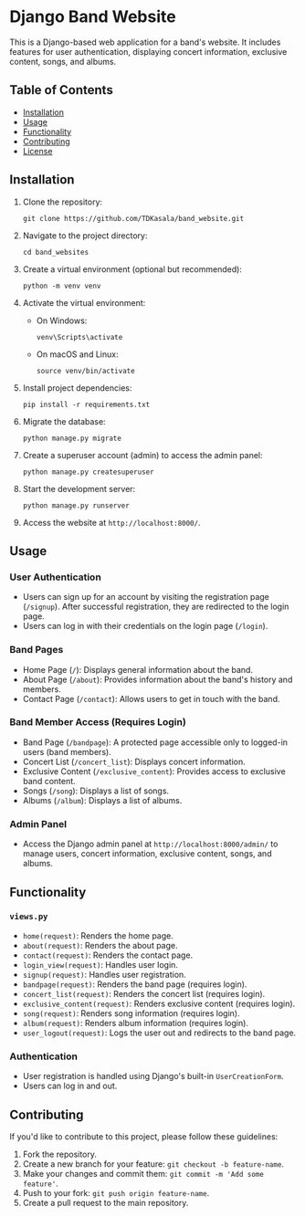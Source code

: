 # Django Band Website

This is a Django-based web application for a band's website. It includes features for user authentication, displaying concert information, exclusive content, songs, and albums.

## Table of Contents

- [Installation](#installation)
- [Usage](#usage)
- [Functionality](#functionality)
- [Contributing](#contributing)
- [License](#license)

## Installation

1. Clone the repository:

   ```shell
   git clone https://github.com/TDKasala/band_website.git
   ```

2. Navigate to the project directory:

   ```shell
   cd band_websites
   ```

3. Create a virtual environment (optional but recommended):

   ```shell
   python -m venv venv
   ```

4. Activate the virtual environment:

   - On Windows:

     ```shell
     venv\Scripts\activate
     ```

   - On macOS and Linux:

     ```shell
     source venv/bin/activate
     ```

5. Install project dependencies:

   ```shell
   pip install -r requirements.txt
   ```

6. Migrate the database:

   ```shell
   python manage.py migrate
   ```

7. Create a superuser account (admin) to access the admin panel:

   ```shell
   python manage.py createsuperuser
   ```

8. Start the development server:

   ```shell
   python manage.py runserver
   ```

9. Access the website at `http://localhost:8000/`.

## Usage

### User Authentication

- Users can sign up for an account by visiting the registration page (`/signup`). After successful registration, they are redirected to the login page.
- Users can log in with their credentials on the login page (`/login`).

### Band Pages

- Home Page (`/`): Displays general information about the band.
- About Page (`/about`): Provides information about the band's history and members.
- Contact Page (`/contact`): Allows users to get in touch with the band.

### Band Member Access (Requires Login)

- Band Page (`/bandpage`): A protected page accessible only to logged-in users (band members).
- Concert List (`/concert_list`): Displays concert information.
- Exclusive Content (`/exclusive_content`): Provides access to exclusive band content.
- Songs (`/song`): Displays a list of songs.
- Albums (`/album`): Displays a list of albums.

### Admin Panel

- Access the Django admin panel at `http://localhost:8000/admin/` to manage users, concert information, exclusive content, songs, and albums.

## Functionality

### `views.py`

- `home(request)`: Renders the home page.
- `about(request)`: Renders the about page.
- `contact(request)`: Renders the contact page.
- `login_view(request)`: Handles user login.
- `signup(request)`: Handles user registration.
- `bandpage(request)`: Renders the band page (requires login).
- `concert_list(request)`: Renders the concert list (requires login).
- `exclusive_content(request)`: Renders exclusive content (requires login).
- `song(request)`: Renders song information (requires login).
- `album(request)`: Renders album information (requires login).
- `user_logout(request)`: Logs the user out and redirects to the band page.

### Authentication

- User registration is handled using Django's built-in `UserCreationForm`.
- Users can log in and out.

## Contributing

If you'd like to contribute to this project, please follow these guidelines:

1. Fork the repository.
2. Create a new branch for your feature: `git checkout -b feature-name`.
3. Make your changes and commit them: `git commit -m 'Add some feature'`.
4. Push to your fork: `git push origin feature-name`.
5. Create a pull request to the main repository.
